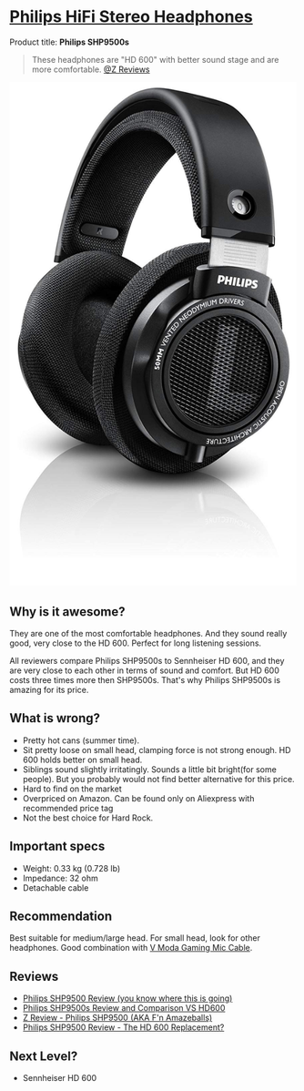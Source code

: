 # [Philips HiFi Stereo Headphones](https://www.usa.philips.com/c-p/SHP9500S_27/hifi-stereo-headphones/overview)

Product title: **Philips SHP9500s**

> These headphones are "HD 600" with better sound stage and are more comfortable.
[@Z Reviews](https://youtu.be/aipXii-qWiQ)

![img](shp9500s.jpg)

## Why is it awesome?
They are one of the most comfortable headphones. And they sound really good, very close to the HD 600. Perfect for long listening sessions.

All reviewers compare Philips SHP9500s to Sennheiser HD 600, and they are very close to each other in terms of sound and comfort. But HD 600 costs three times more then SHP9500s. That's why Philips SHP9500s is amazing for its price.

## What is wrong?
- Pretty hot cans (summer time).
- Sit pretty loose on small head, clamping force is not strong enough. HD 600 holds better on small head.
- Siblings sound slightly irritatingly. Sounds a little bit bright(for some people).  But you probably would not find better alternative for this price.
- Hard to find on the market
-  Overpriced on Amazon. Can be found only on Aliexpress with recommended price tag
- Not the best choice for Hard Rock.

## Important specs
- Weight: 0.33  kg (0.728  lb)
- Impedance: 32  ohm
- Detachable cable

## Recommendation
Best suitable for medium/large head. For small head, look for other headphones. Good combination with [V Moda Gaming Mic Cable](https://v-moda.com/products/boompro-microphone).

## Reviews
- [Philips SHP9500 Review (you know where this is going)](https://youtu.be/2aKvrkVwB9Q)
- [Philips SHP9500s Review and Comparison VS HD600](https://youtu.be/zbwKp3f38R0)
- [Z Review - Philips SHP9500 (AKA F'n Amazeballs)](https://youtu.be/aipXii-qWiQ)
- [Philips SHP9500 Review - The HD 600 Replacement?](https://youtu.be/Lv7eoP4gAPg)

## Next Level?
- Sennheiser HD 600
